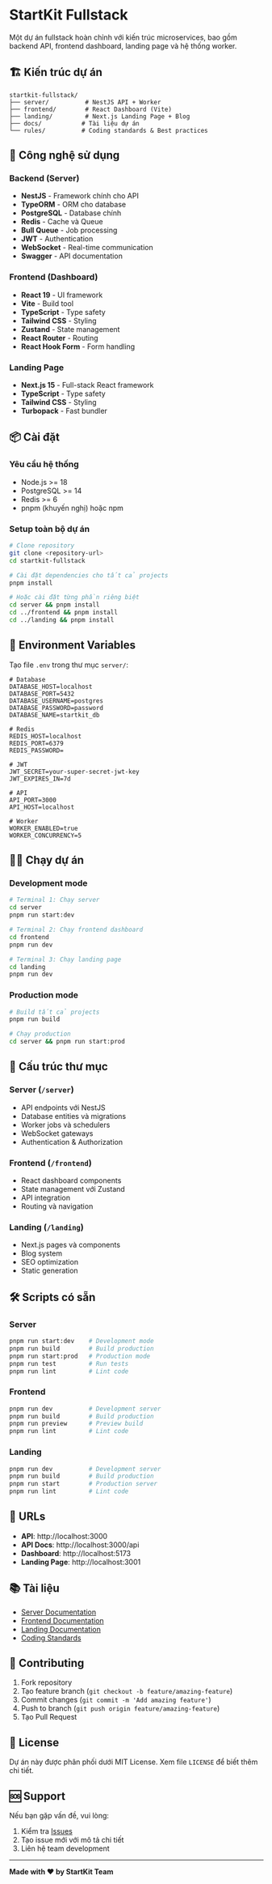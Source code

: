 # StartKit Fullstack

Một dự án fullstack hoàn chỉnh với kiến trúc microservices, bao gồm backend API, frontend dashboard, landing page và hệ thống worker.

## 🏗️ Kiến trúc dự án

```
startkit-fullstack/
├── server/          # NestJS API + Worker
├── frontend/        # React Dashboard (Vite)
├── landing/         # Next.js Landing Page + Blog
├── docs/           # Tài liệu dự án
└── rules/          # Coding standards & Best practices
```

## 🚀 Công nghệ sử dụng

### Backend (Server)
- **NestJS** - Framework chính cho API
- **TypeORM** - ORM cho database
- **PostgreSQL** - Database chính
- **Redis** - Cache và Queue
- **Bull Queue** - Job processing
- **JWT** - Authentication
- **WebSocket** - Real-time communication
- **Swagger** - API documentation

### Frontend (Dashboard)
- **React 19** - UI framework
- **Vite** - Build tool
- **TypeScript** - Type safety
- **Tailwind CSS** - Styling
- **Zustand** - State management
- **React Router** - Routing
- **React Hook Form** - Form handling

### Landing Page
- **Next.js 15** - Full-stack React framework
- **TypeScript** - Type safety
- **Tailwind CSS** - Styling
- **Turbopack** - Fast bundler

## 📦 Cài đặt

### Yêu cầu hệ thống
- Node.js >= 18
- PostgreSQL >= 14
- Redis >= 6
- pnpm (khuyến nghị) hoặc npm

### Setup toàn bộ dự án

```bash
# Clone repository
git clone <repository-url>
cd startkit-fullstack

# Cài đặt dependencies cho tất cả projects
pnpm install

# Hoặc cài đặt từng phần riêng biệt
cd server && pnpm install
cd ../frontend && pnpm install
cd ../landing && pnpm install
```

## 🔧 Environment Variables

Tạo file `.env` trong thư mục `server/`:

```env
# Database
DATABASE_HOST=localhost
DATABASE_PORT=5432
DATABASE_USERNAME=postgres
DATABASE_PASSWORD=password
DATABASE_NAME=startkit_db

# Redis
REDIS_HOST=localhost
REDIS_PORT=6379
REDIS_PASSWORD=

# JWT
JWT_SECRET=your-super-secret-jwt-key
JWT_EXPIRES_IN=7d

# API
API_PORT=3000
API_HOST=localhost

# Worker
WORKER_ENABLED=true
WORKER_CONCURRENCY=5
```

## 🏃‍♂️ Chạy dự án

### Development mode

```bash
# Terminal 1: Chạy server
cd server
pnpm run start:dev

# Terminal 2: Chạy frontend dashboard
cd frontend
pnpm run dev

# Terminal 3: Chạy landing page
cd landing
pnpm run dev
```

### Production mode

```bash
# Build tất cả projects
pnpm run build

# Chạy production
cd server && pnpm run start:prod
```

## 📁 Cấu trúc thư mục

### Server (`/server`)
- API endpoints với NestJS
- Database entities và migrations
- Worker jobs và schedulers
- WebSocket gateways
- Authentication & Authorization

### Frontend (`/frontend`)
- React dashboard components
- State management với Zustand
- API integration
- Routing và navigation

### Landing (`/landing`)
- Next.js pages và components
- Blog system
- SEO optimization
- Static generation

## 🛠️ Scripts có sẵn

### Server
```bash
pnpm run start:dev    # Development mode
pnpm run build        # Build production
pnpm run start:prod   # Production mode
pnpm run test         # Run tests
pnpm run lint         # Lint code
```

### Frontend
```bash
pnpm run dev          # Development server
pnpm run build        # Build production
pnpm run preview      # Preview build
pnpm run lint         # Lint code
```

### Landing
```bash
pnpm run dev          # Development server
pnpm run build        # Build production
pnpm run start        # Production server
pnpm run lint         # Lint code
```

## 🔗 URLs

- **API**: http://localhost:3000
- **API Docs**: http://localhost:3000/api
- **Dashboard**: http://localhost:5173
- **Landing Page**: http://localhost:3001

## 📚 Tài liệu

- [Server Documentation](./docs/server/)
- [Frontend Documentation](./docs/frontend/)
- [Landing Documentation](./docs/landing/)
- [Coding Standards](./rules/)

## 🤝 Contributing

1. Fork repository
2. Tạo feature branch (`git checkout -b feature/amazing-feature`)
3. Commit changes (`git commit -m 'Add amazing feature'`)
4. Push to branch (`git push origin feature/amazing-feature`)
5. Tạo Pull Request

## 📄 License

Dự án này được phân phối dưới MIT License. Xem file `LICENSE` để biết thêm chi tiết.

## 🆘 Support

Nếu bạn gặp vấn đề, vui lòng:
1. Kiểm tra [Issues](../../issues)
2. Tạo issue mới với mô tả chi tiết
3. Liên hệ team development

---

**Made with ❤️ by StartKit Team**
